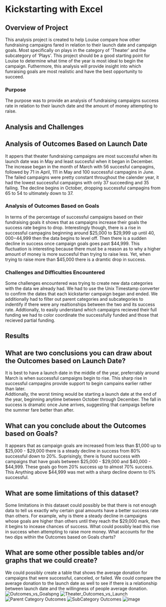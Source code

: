 # Kickstarting with Excel

## Overview of Project
This analysis project is created to help Louise compare how other fundraising campaigns fared in relation to their launch date and campaign goals. Most specifically on plays in the category of 'Theater' and the subcategory of 'Plays'. This project should be a good starting point for Louise to determine what time of the year is most ideal to begin the campaign. Futhermore, this analysis will provide insight into which funraising goals are most realistic and have the best opportunity to succeed. 
### Purpose
The purpose was to provide an analysis of fundraising campaigns success rate in relation to their launch date and the amount of money attempting to raise. 
## Analysis and Challenges
## Analysis of Outcomes Based on Launch Date
It appers that theater fundraising campaigns are most successful when its launch date was in May and least succesful when it began in December. The increase began in the month of March with 56 succesful campagins, followed by 71 in April, 111 in May and 100 successful campagins in June. The failed campaigns were pretty constant throughout the calender year, it had the lowest successful campaigns with only 37 succeeding and 35 failing. The decline begins in October, dropping successful campagins from 65 to 54 to ultimately down to 37. 

### Analysis of Outcomes Based on Goals
In terms of the percentage of successful campaigns based on their fundraising goals it shows that as campaigns increase their goals the success rate begins to drop. Interestingly though, there is a rise in successful campagins beginning around $25,000 to $29,999 up until $40,000-$44,999 then the data begins to level off. Then there is a sudden decline in success once campaign goals goes past $44,999. This fluctuation is interesting because there must be a reason as to why a higher amount of money is more succesful than trying to raise less. Yet, when trying to raise more than $45,000 there is a dramtic drop in success. 
### Challenges and Difficulties Encountered
Some challenges encountered was trying to create new data categories with the data we already had. We had to use the Unix Timestamp converter to confirm the dates that each kickstarter campaign began and ended. We additionally had to filter out parent categories and subcategories to indentify if there were any realtionships between the two and its success rate. Addtionally, to easily understand which campaigns recieved their full funding we had to color coordinate the successfully funded and those that recieved partial funding. 

## Results

## What are two conclusions you can draw about the Outcomes based on Launch Date?
It is best to have a launch date in the middle of the year, preferrably around March is when successful campaigns begin to rise. This sharp rise in successful campagins provide support to begin campains earlier rather than later.   
Addtionally, the worst timing would be starting a launch date at the end of the year, beginning anytime between October through December. The fall in success is dramatic once June arrives, suggesting that campaigs before the summer fare better than after.

 ## What can you conclude about the Outcomes based on Goals?
 It appears that as campaign goals are increased from less than $1,000 up to $25,000 - $29,000 there is a steady decline in success from 80% successful down to 20%. Suprisingly, there is found success with campaigns that have goals between $25,000 - $29,000 and $40,000 - $44,999. These goals go from 20% success up to almost 70% success. This Anything above $44,999 was met with a sharp decline downn to 0% successful. 
## What are some limitations of this dataset?
 Some limitations in this dataset could possibly be that there is not enough data to tell us exactly why certain goal amounts have a better success rate than others. For example, why is there a steady decline in campaigns whose goals are higher than others until they reach the $29,000 mark, then it begins to incease chances of success. What could possibly lead this rise in success when attempting to raise more money. What accounts for the two dips within the Outcomes based on Goals charts? 

## What are some other possible tables and/or graphs that we could create?
We could possibly create a table that shows the average donation for campaigns that were successful, canceled, or failed. We could compare the average donation to the launch date as well to see if there is a relationship between launch date and the willingness of people average donation. 
![Outcomes_vs_Goalspng](https://user-images.githubusercontent.com/117120227/202250680-38974c58-f186-42c7-a0bc-63f193606df4.png)
![Theater_Outcomes_vs_Launch](https://user-images.githubusercontent.com/117120227/202250697-16563bac-eef6-4472-adc0-07d252137f9a.png)
![Parent Category Outcomes ](https://user-images.githubusercontent.com/117120227/201197406-88a7d9a7-2cd5-493f-81b0-f9250787714d.png)
![SubCategory Outcomes](https://user-images.githubusercontent.com/117120227/201197435-ef8e87d8-b5ed-4183-9fe8-6fe37ee81c84.png)
![image](https://user-images.githubusercontent.com/117120227/201201498-72a9053e-1b8f-493a-8724-5b4cc11be671.png)

